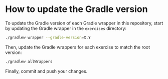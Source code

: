 # How to update the Gradle version

To update the Gradle version of each Gradle wrapper in this repository, start by updating the Gradle wrapper in the `exercises` directory:

```sh
./gradlew wrapper --gradle-version=X.Y
```

Then, update the Gradle wrappers for each exercise to match the root version:

```sh
./gradlew allWrappers
```

Finally, commit and push your changes.
